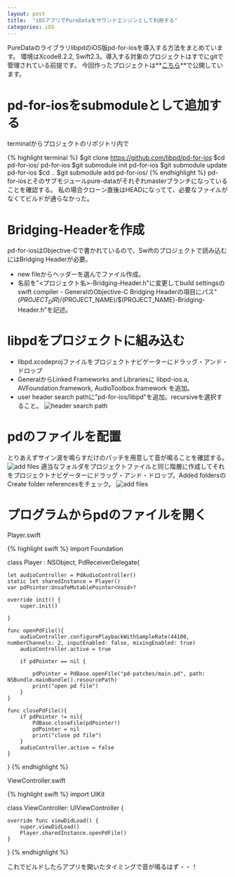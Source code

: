 ```yaml
---
layout: post
title:  "iOSアプリでPureDataをサウンドエンジンとして利用する"
categories: iOS
---
```


PureDataのライブラリlibpdのiOS版pd-for-iosを導入する方法をまとめています。
環境はXcode8.2.2, Swift2.3。導入する対象のプロジェクトはすでにgitで管理されている前提です。
今回作ったプロジェクトは**[こちら](https://github.com/NAKANISYNTH/Swift-libpd-example)**で公開しています。

# pd-for-iosをsubmoduleとして追加する
terminalからプロジェクトのリポジトリ内で

{% highlight terminal %}
$git clone https://github.com/libpd/pd-for-ios
$cd pd-for-ios/
pd-for-ios $git submodule init
pd-for-ios $git submodule update
pd-for-ios $cd ..
$git submodule add pd-for-ios/
{% endhighlight %}
pd-for-iosとそのサブモジュールpure-dataがそれぞれmasterブランチになっていることを確認する。
私の場合クローン直後はHEADになってて、必要なファイルがなくてビルドが通らなかった。

# Bridging-Headerを作成
pd-for-iosはObjective-Cで書かれているので、Swiftのプロジェクトで読み込むにはBridging Headerが必要。
* new fileからヘッダーを選んでファイル作成。
* 名前を"<プロジェクト名>-Bridging-Header.h"に変更してbuild settingsのswift compiler - GeneralのObjective-C Bridging Headerの項目にパス"$(PROJECT_DIR)/$(PROJECT_NAME)/$(PROJECT_NAME)-Bridging-Header.h"を記述。


# libpdをプロジェクトに組み込む
* libpd.xcodeprojファイルをプロジェクトナビゲーターにドラッグ・アンド・ドロップ
* GeneralからLinked Frameworks and Librariesに libpd-ios.a, AVFoundation.framework, AudioToolbox.framework を追加。
* user header search pathに"pd-for-ios/libpd"を追加。recursiveを選択すること。
![header search path]({{site.baseurl}}/assets/img/2017-01-01-headersearchpath.png)

# pdのファイルを配置
とりあえずサイン波を鳴らすだけのパッチを用意して音が鳴ることを確認する。
![add files]({{site.baseurl}}/assets/img/2017-01-02-pdpatch.png)
適当なフォルダをプロジェクトファイルと同じ階層に作成してそれをプロジェクトナビゲーターにドラッグ・アンド・ドロップ。Added foldersのCreate folder referencesをチェック。
![add files]({{site.baseurl}}/assets/img/2017-01-01-addfiles.png)

# プログラムからpdのファイルを開く

Player.swift

{% highlight swift %}
import Foundation

class Player : NSObject, PdReceiverDelegate{
    
    let audioController = PdAudioController()
    static let sharedInstance = Player()
    var pdPointer:UnsafeMutablePointer<Void>?
    
    override init() {
        super.init()
        
    }
    
    func openPdFile(){
        audioController.configurePlaybackWithSampleRate(44100, numberChannels: 2, inputEnabled: false, mixingEnabled: true)
        audioController.active = true
        
        if pdPointer == nil {
            
            pdPointer = PdBase.openFile("pd-patches/main.pd", path: NSBundle.mainBundle().resourcePath)
            print("open pd file")
        }
    }
    
    func closePdFile(){
        if pdPointer != nil{
            PdBase.closeFile(pdPointer!)
            pdPointer = nil
            print("close pd file")
        }
        audioController.active = false
    }
    
}
{% endhighlight %}

ViewController.swift

{% highlight swift %}
import UIKit

class ViewController: UIViewController {

    override func viewDidLoad() {
        super.viewDidLoad()
        Player.sharedInstance.openPdFile()
    }

}
{% endhighlight %}

これでビルドしたらアプリを開いたタイミングで音が鳴るはず・・！



